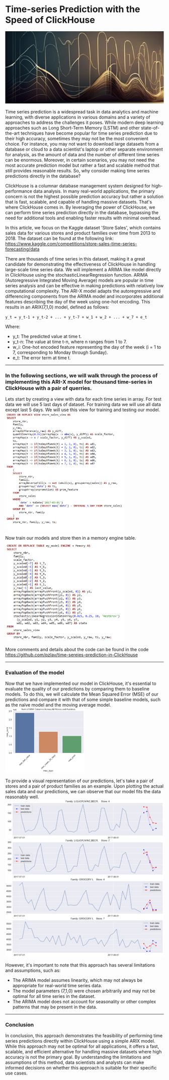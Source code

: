 # Time-series Prediction with the Speed of ClickHouse

![](images/logo2.png)

Time series prediction is a widespread task in data analytics and machine learning, with diverse applications in various domains and a variety of approaches to address the challenges it poses. While modern deep learning approaches such as Long Short-Term Memory (LSTM) and other state-of-the-art techniques have become popular for time series prediction due to their high accuracy, sometimes they may not be the most convenient choice. For instance, you may not want to download large datasets from a database or cloud to a data scientist's laptop or other separate environment for analysis, as the amount of data and the number of different time series can be enormous. Moreover, in certain scenarios, you may not need the most accurate prediction model but rather a fast and scalable method that still provides reasonable results. So, why consider making time series predictions directly in the database?

ClickHouse is a columnar database management system designed for high-performance data analysis. In many real-world applications, the primary concern is not the highest possible prediction accuracy but rather a solution that is fast, scalable, and capable of handling massive datasets. That's where ClickHouse comes in. By leveraging the power of ClickHouse, we can perform time series prediction directly in the database, bypassing the need for additional tools and enabling faster results with minimal overhead.

In this article, we focus on the Kaggle dataset 'Store Sales', which contains sales data for various stores and product families over time from 2013 to 2018. The dataset can be found at the following link:
https://www.kaggle.com/competitions/store-sales-time-series-forecasting/data

There are thousands of time series in this dataset, making it a great candidate for demonstrating the effectiveness of ClickHouse in handling large-scale time series data. We will implement a ARIMA like model directly in ClickHouse using the stochasticLinearRegression function. ARIMA (Autoregressive Integrated Moving Average) models are popular in time series analysis and can be effective in making predictions with relatively low computational complexity. The ARI-X model adapts the autoregressive and differencing components from the ARIMA model and incorporates additional features describing the day of the week using one-hot encoding. This results in an ARIX(7,1,0) model, defined as follows:

`y_t = y_t-1 + y_t-2 + ... + y_t-7 + w_1 + w_2 + ... + w_7 + e_t`

Where:
 - y_t: The predicted value at time t.
 - y_t-n: The value at time t-n, where n ranges from 1 to 7.
 - w_i: One-hot encoded feature representing the day of the week (i = 1 to 7, corresponding to Monday through Sunday).
 - e_t: The error term at time t.


---
### In the following sections, we will walk through the process of implementing this ARI-X model for thousand time-series in ClickHouse with a pair of querries.

Lets start by creating a view with data for each time series in array. For test data we will use 5 last days of dataset. For training data we will use all data except last 5 days. We will use this view for training and testing our model.
<img src="images/q1.png" width=75% height=75%>
 

Now train our models and store then in a memory engine table.
<img src="images/q2.png" width=75% height=75%>

More comments and details about the code can be found in the code https://github.com/pzlav/time-sereies-prediction-in-ClickHouse


---
### Evaluation of the model

Now that we have implemented our model in ClickHouse, it's essential to evaluate the quality of our predictions by comparing them to baseline models. To do this, we will calculate the Mean Squared Error (MSE) of our predictions and compare it with that of some simple baseline models, such as the naïve model and the moving average model.
<img src="images/mse.png" width=50% height=50%>


To provide a visual representation of our predictions, let's take a pair of stores and a pair of product families as an example. Upon plotting the actual sales data and our predictions, we can observe that our model fits the data reasonably well.
![](images/plot_pred.png)


However, it's important to note that this approach has several limitations and assumptions, such as:
 - The ARIMA model assumes linearity, which may not always be appropriate for real-world time series data.
 - The model parameters (7,1,0) were chosen arbitrarily and may not be optimal for all time series in the dataset.
 - The ARIMA model does not account for seasonality or other complex patterns that may be present in the data.


---
### Conclusion
In conclusion, this approach demonstrates the feasibility of performing time series predictions directly within ClickHouse using a simple ARIX model. While this approach may not be optimal for all applications, it offers a fast, scalable, and efficient alternative for handling massive datasets where high accuracy is not the primary goal. By understanding the limitations and assumptions of this method, data scientists and analysts can make informed decisions on whether this approach is suitable for their specific use cases.  